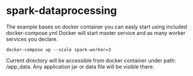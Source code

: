 # spark-dataprocessing

The example bases on docker container you can easly start using included docker-compose.yml
Docker will start master service and as many worker services you declare.

```
docker-compose up --scale spark-worker=3
```

Current directory will be accessible from docker container under path: /app_data.
Any application jar or data file will be visible there.
